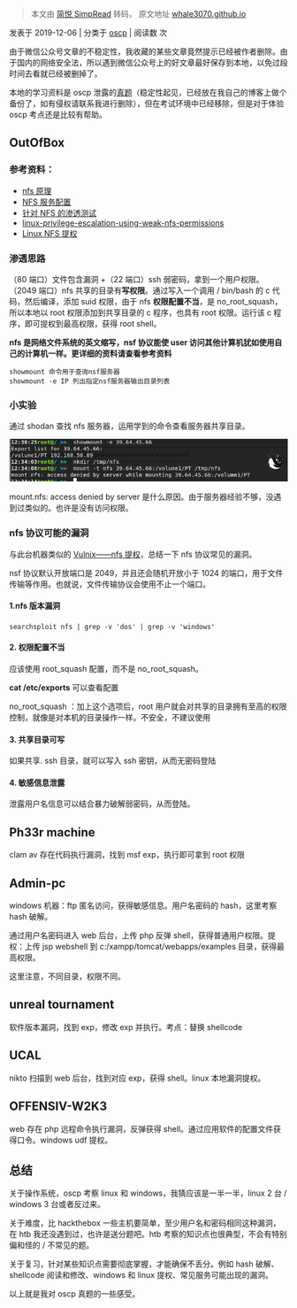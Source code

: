 > 本文由 [简悦 SimpRead](http://ksria.com/simpread/) 转码， 原文地址 [whale3070.github.io](https://whale3070.github.io/oscp/2019/12/06/02-x/)

发表于 2019-12-06 | 分类于 [oscp](https://whale3070.github.io/category/#/oscp) | 阅读数 次

由于微信公众号文章的不稳定性，我收藏的某些文章竟然提示已经被作者删除。由于国内的网络安全法，所以遇到微信公众号上的好文章最好保存到本地，以免过段时间去看就已经被删掉了。

本地的学习资料是 oscp 泄露的[真题](https://whale3070.github.io/reference/2019/12/03/OSCP%25E7%259C%259F%25E9%25A2%2598%25E6%25B3%2584%25E9%259C%25B2/)（稳定性起见，已经放在我自己的博客上做个备份了，如有侵权请联系我进行删除），但在考试环境中已经移除，但是对于体验 oscp 考点还是比较有帮助。

**OutOfBox**
------------

### 参考资料：

*   [nfs 原理](https://www.cnblogs.com/me80/p/7464125.html)
*   [NFS 服务配置](https://wiki.jikexueyuan.com/project/linux/nfs.html)
*   [针对 NFS 的渗透测试](https://www.freebuf.com/articles/network/159468.html)
*   [linux-privilege-escalation-using-weak-nfs-permissions](https://haiderm.com/linux-privilege-escalation-using-weak-nfs-permissions)
*   [Linux NFS 提权](https://bbs.pediy.com/thread-222518.htm)

### 渗透思路

（80 端口）文件包含漏洞 +（22 端口）ssh 弱密码，拿到一个用户权限。 （2049 端口）nfs 共享的目录有**写权限**。通过写入一个调用 / bin/bash 的 c 代码，然后编译，添加 suid 权限，由于 nfs **权限配置不当**，是 no_root_squash，所以本地以 root 权限添加到共享目录的 c 程序，也具有 root 权限。运行该 c 程序，即可提权到最高权限，获得 root shell。

**nfs 是网络文件系统的英文缩写，nsf 协议能使 user 访问其他计算机犹如使用自己的计算机一样。更详细的资料请查看参考资料**

```
showmount 命令用于查询nsf服务器
showmount -e IP 列出指定nsf服务器输出目录列表
```

### 小实验

通过 shodan 查找 nfs 服务器，运用学到的命令查看服务器共享目录。

[![](https://raw.githubusercontent.com/Whale3070/Whale3070.github.io/master/images/12-06-02/1.PNG)](https://raw.githubusercontent.com/Whale3070/Whale3070.github.io/master/images/12-06-02/1.PNG)

mount.nfs: access denied by server 是什么原因。由于服务器经验不够，没遇到过类似的。也许是没有访问权限。

### nfs 协议可能的漏洞

与此台机器类似的 [Vulnix——nfs 提权](https://whale3070.github.io/2017/12/04/Vulnix-nfs%E6%8F%90%E6%9D%83/)，总结一下 nfs 协议常见的漏洞。

nsf 协议默认开放端口是 2049，并且还会随机开放小于 1024 的端口，用于文件传输等作用。也就说，文件传输协议会使用不止一个端口。

#### 1.nfs 版本漏洞

`searchsploit nfs | grep -v 'dos' | grep -v 'windows'`

#### 2. 权限配置不当

应该使用 root_squash 配置，而不是 no_root_squash。

**cat /etc/exports** 可以查看配置

no_root_squash ：加上这个选项后，root 用户就会对共享的目录拥有至高的权限控制，就像是对本机的目录操作一样。不安全，不建议使用

#### 3. 共享目录可写

如果共享. ssh 目录，就可以写入 ssh 密钥，从而无密码登陆

#### 4. 敏感信息泄露

泄露用户名信息可以结合暴力破解弱密码，从而登陆。

**Ph33r machine**
-----------------

clam av 存在代码执行漏洞，找到 msf exp，执行即可拿到 root 权限

**Admin-pc**
------------

windows 机器：ftp 匿名访问，获得敏感信息。用户名密码的 hash，这里考察 hash 破解。

通过用户名密码进入 web 后台，上传 php 反弹 shell，获得普通用户权限。提权：上传 jsp webshell 到 c:/xampp/tomcat/webapps/examples 目录，获得最高权限。

这里注意，不同目录，权限不同。

**unreal tournament**
---------------------

软件版本漏洞，找到 exp，修改 exp 并执行。考点：替换 shellcode

**UCAL**
--------

nikto 扫描到 web 后台，找到对应 exp，获得 shell。linux 本地漏洞提权。

**OFFENSIV-W2K3**
-----------------

web 存在 php 远程命令执行漏洞，反弹获得 shell。通过应用软件的配置文件获得口令。windows udf 提权。

总结
--

关于操作系统，oscp 考察 linux 和 windows，我猜应该是一半一半，linux 2 台 / windows 3 台或者反过来。

关于难度，比 hackthebox 一些主机要简单，至少用户名和密码相同这种漏洞，在 htb 我还没遇到过，也许是送分题吧。htb 考察的知识点也很典型，不会有特别偏和怪的 / 不常见的题。

关于复习，针对某些知识点需要彻底掌握，才能确保不丢分。例如 hash 破解、shellcode 阅读和修改、windows 和 linux 提权、常见服务可能出现的漏洞。

以上就是我对 oscp 真题的一些感受。
